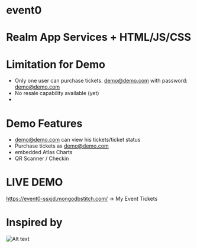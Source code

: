 # event0
# Realm App Services + HTML/JS/CSS 

# Limitation for Demo
- Only one user can purchase tickets. demo@demo.com with password: demo@demo.com
- No resale capability available (yet)
- 
# Demo Features
- demo@demo.com can view his tickets/ticket status
- Purchase tickets as demo@demo.com
- embedded Atlas Charts
- QR Scanner / Checkin

# LIVE DEMO 
https://event0-ssxjd.mongodbstitch.com/ -> My Event Tickets

# Inspired by 
![Alt text](https://external-content.duckduckgo.com/iu/?u=http%3A%2F%2Fhispanicprwire.com%2Fwp-content%2Fuploads%2F2015%2F11%2FLA56683LOGO-b.jpg&f=1&nofb=1&ipt=1ba378962d2b52e51a286ce1a9a1f6e6aef7c4c18ffd67ff6543d267dc96d832&ipo=images "a title")
